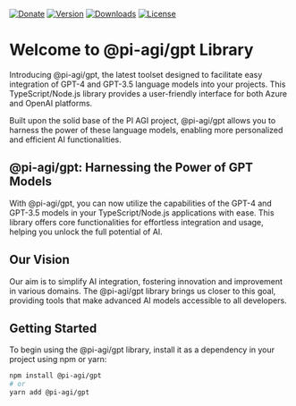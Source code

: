 [![Donate](https://img.shields.io/badge/Donate-Buy%20Me%20a%20Coffee-yellow.svg?style=for-the-badge&logo=buy-me-a-coffee)](https://www.buymeacoffee.com/RwIpTEd)
[![Version](https://img.shields.io/npm/v/@pi-agi/gpt?color=CB3837&style=for-the-badge&logo=npm)](https://www.npmjs.com/package/@pi-agi/gpt)
[![Downloads](https://img.shields.io/npm/dt/@pi-agi/gpt?color=CB3837&logo=npm&style=for-the-badge)](https://www.npmjs.com/package/@pi-agi/gpt)
[![License](https://img.shields.io/github/license/pi-agi/gpt?color=43b043&style=for-the-badge&logo=github)](LICENSE)

# Welcome to @pi-agi/gpt Library

Introducing @pi-agi/gpt, the latest toolset designed to facilitate easy integration of GPT-4 and GPT-3.5 language models into your projects. This TypeScript/Node.js library provides a user-friendly interface for both Azure and OpenAI platforms.

Built upon the solid base of the PI AGI project, @pi-agi/gpt allows you to harness the power of these language models, enabling more personalized and efficient AI functionalities.

## @pi-agi/gpt: Harnessing the Power of GPT Models

With @pi-agi/gpt, you can now utilize the capabilities of the GPT-4 and GPT-3.5 models in your TypeScript/Node.js applications with ease. This library offers core functionalities for effortless integration and usage, helping you unlock the full potential of AI.

## Our Vision

Our aim is to simplify AI integration, fostering innovation and improvement in various domains. The @pi-agi/gpt library brings us closer to this goal, providing tools that make advanced AI models accessible to all developers.

## Getting Started

To begin using the @pi-agi/gpt library, install it as a dependency in your project using npm or yarn:

```bash
npm install @pi-agi/gpt
# or
yarn add @pi-agi/gpt
